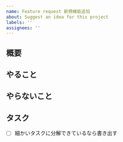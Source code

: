 ```yaml
---
name: Feature request 新規機能追加
about: Suggest an idea for this project
labels: ''
assignees: ''
---
```


## 概要

<!-- 〇〇コンポーネントの作成 -->
<!--画像など添付してわかりやすく -->

## やること

<!-- 〇〇のマークアップとスタイリング -->

## やらないこと

<!-- jsは別タスクで対応します。 -->

## タスク

- [ ] 細かいタスクに分解できているなら書き出す
